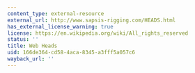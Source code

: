 ```yaml
---
content_type: external-resource
external_url: http://www.sapsis-rigging.com/HEADS.html
has_external_license_warning: true
license: https://en.wikipedia.org/wiki/All_rights_reserved
status: ''
title: Web Heads
uid: 166de364-cd58-4aca-8345-a3fff5a057c6
wayback_url: ''
---
```

